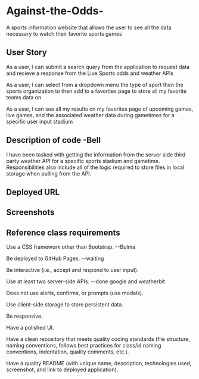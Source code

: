 # Against-the-Odds-
A sports information website that allows the user to see all the data necessary to watch their favorite sports games


## User Story
As a user, I can submit a search query from the application to request data and recieve a response from the Live Sports odds and weather APIs 

As a user, I can select from a dropdown menu the type of sport then the sports organization to then add to a favorites page to store all my favorite teams data on

As a user, I can see all my results on my favorites page of upcoming games, live games, and the associated weather data during gametimes for a specific user input stadium



## Description of code -Bell
I have been tasked with getting the information from the server side third party weather API for a specific sports stadium and gametime. Responsibilities also include all of the logic required to store files in local storage when pulling from the API. 

## Deployed URL

## Screenshots

## Reference class requirements
Use a CSS framework other than Bootstrap. --Bulma

Be deployed to GitHub Pages. --waiting

Be interactive (i.e., accept and respond to user input).

Use at least two server-side APIs. --done google and weatherbit

Does not use alerts, confirms, or prompts (use modals).

Use client-side storage to store persistent data.

Be responsive.

Have a polished UI.

Have a clean repository that meets quality coding standards (file structure, naming conventions, follows best practices for class/id naming conventions, indentation, quality comments, etc.).

Have a quality README (with unique name, description, technologies used, screenshot, and link to deployed application).